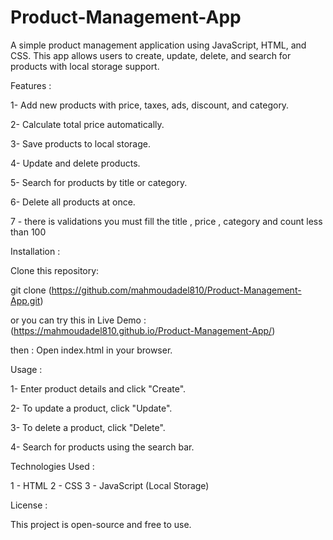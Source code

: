 # Product-Management-App
A simple product management application using JavaScript, HTML, and CSS. This app allows users to create, update, delete, and search for products with local storage support.

Features :

1- Add new products with price, taxes, ads, discount, and category.

2- Calculate total price automatically.

3- Save products to local storage.

4- Update and delete products.

5- Search for products by title or category.

6- Delete all products at once.

7 - there is validations 
       you must fill the title , price , category and count less than 100

Installation : 

Clone this repository:

git clone (https://github.com/mahmoudadel810/Product-Management-App.git)

or you can try this in Live Demo : (https://mahmoudadel810.github.io/Product-Management-App/)

 then  : Open index.html in your browser.

Usage : 

 1- Enter product details and click "Create".

 2- To update a product, click "Update".

 3- To delete a product, click "Delete".

 4- Search for products using the search bar.

 Technologies Used :

1 - HTML
2 - CSS
3 - JavaScript (Local Storage)

License : 

This project is open-source and free to use.

